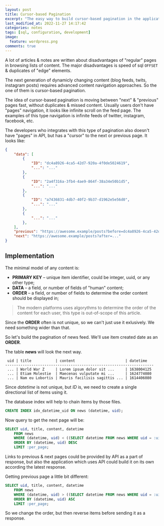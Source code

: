 ```yaml
---
layout: post
title: Cursor-based Pagination
excerpt: "The easy way to build cursor-based pagination in the application."
last_modified_at: 2022-11-27 14:17:42
categories: notes
tags: [sql, configuration, development]
image:
  feature: wordpress.png
comments: true
---
```


A lot of articles & notes are written about disadvantages of "regular" pages in browsing lists of content. The major disadvantages is speed of sql `OFFSET` & duplicates of "edge" elements.

The next generation of dynamicly changing content (blog feeds, twits, instagram posts) requires advanced content navigation approaches. So the one of them is cursor-based pagination.

The idea of cursor-based pagination is moving between "next" & "previous" pages fast, without duplicates & missed content. Usually users don't have "pages" navigation, it looks like infinite scroll on the feed page. The examples of this type navigation is infinite feeds of twitter, instagram, facebook, etc.

The developers who integrates with this type of pagination also doesn't have "pages" in API, but has a "cursor" to the next or previous page. It looks like:

```json
{
    "data": [
        {
            "ID": "dc4a8926-4ca5-42d7-920a-4f0de5024619",
            "...": "..."
        },
        {
            "ID": "2a4f316a-3fb4-4ae9-864f-38a34e50b1d5",
            "...": "..."
        },
        {
            "ID": "a7436831-4db7-40f2-9b37-d1962e5e56d0",
            "...": "..."
        },
        {
            "...": "..."
        },
    ],
    "previous": "https://awesome.example/posts?before=dc4a8926-4ca5-42d7-920a-4f0de5024619",
    "next": "https://awesome.example/posts?after=..."
}
```

## Implementation

The minimal model of any content is:
* **PRIMARY KEY** – unique item identifier, could be integer, uuid, or any other type;
* **DATA** – a field, or number of fields of "human" content;
* **ORDER** – a field, or number of fields to determine the order content should be displayed in;

> The modern platforms uses algorythms to determine the order of the content for each user, this type is out-of-scope of this article.

Since the **ORDER** often is not unique, so we can't just use it exlusively. We need something wider than that.

So let's build the pagination of news feed. We'll use item created date as an **ORDER**.

The table **news** will look the next way.
```
 uid | title           | content                       | datetime
--------------------------------------------------------------------
 ... | World War Z     | Lorem ipsum dolor sit ...     | 1638004125
 ... | Etiam Molestie  | Maecenas vulputate mi ...     | 1624774080
 ... | Nam eu Lobortis | Mauris facilisis sagittis ... | 1614406080
```

Since *datetime* is not unique, but *ID* is, we need to create a single directional list of items using it.

The database index will help to chain items by those files.
```sql
CREATE INDEX idx_datetime_uid ON news (datetime, uid);
```

Now query to get the next page will be:
```sql
SELECT uid, title, content, datetime
    FROM news
    WHERE (datetime, uid) < ((SELECT datetime FROM news WHERE uid = :uid), :uid)
    ORDER BY (datetime, uid) DESC
    LIMIT :per_page;
```

Links to previous & next pages could be provided by API as a part of response, but also the application which uses API could build it on its own according the latest response.

Getting previous page a little bit different:
```sql
SELECT uid, title, content, datetime
    FROM news
    WHERE (datetime, uid) > ((SELECT datetime FROM news WHERE uid = :uid), :uid)
    ORDER BY (datetime, uid) ASC
    LIMIT :per_page;
```

So we change the order, but then reverse items before sending it as a response.
